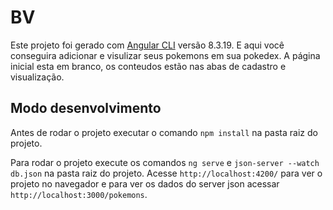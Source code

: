 # BV

Este projeto foi gerado com [Angular CLI](https://github.com/angular/angular-cli) versão 8.3.19. E aqui você conseguira adicionar e visulizar seus pokemons em sua pokedex. A página inicial esta em branco, os conteudos estão nas abas de cadastro e visualização.

## Modo desenvolvimento

Antes de rodar o projeto executar o comando `npm install` na pasta raiz do projeto.

Para rodar o projeto execute os comandos `ng serve` e `json-server --watch db.json` na pasta raiz do projeto. Acesse `http://localhost:4200/` para ver o projeto no navegador e para ver os dados do server json acessar `http://localhost:3000/pokemons`.
